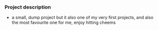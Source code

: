 ### Project description
- a small, dump project but it also one of my very first projects, and also the most favourite one for me, enjoy hitting cheems